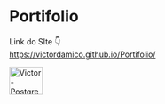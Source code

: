 # Portifolio

Link do SIte 👇
</br>
https://victordamico.github.io/Portifolio/

<img align="center" alt="Victor-PostgreSQL" height="50" width="60" src="![image](https://user-images.githubusercontent.com/105016790/227388147-2cc47861-9802-41e0-a08f-f37f19242333.png)
">
